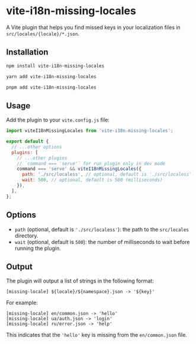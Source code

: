 # vite-i18n-missing-locales

A Vite plugin that helps you find missed keys in your localization files in `src/locales/{locale}/*.json`.

## Installation

```bash
npm install vite-i18n-missing-locales
```

```bash
yarn add vite-i18n-missing-locales
```

```bash
pnpm add vite-i18n-missing-locales
```

## Usage

Add the plugin to your `vite.config.js` file:

```js
import viteI18nMissingLocales from 'vite-i18n-missing-locales';

export default {
  // ...other options
  plugins: [
    // ...other plugins
    // `command === 'serve'` for run plugin only in dev mode
    command === 'serve' && viteI18nMissingLocales({
      path: './src/localess', // optional, default is './src/localess'
      wait: 500, // optional, default is 500 (milliseconds)
    }),
  ],
};
```

## Options

- `path` (optional, default is `'./src/localess'`): the path to the `src/locales` directory.
- `wait` (optional, default is `500`): the number of milliseconds to wait before running the plugin.

## Output

The plugin will output a list of strings in the following format:

```log
[missing-locale] ${locale}/${namespace}.json -> '${key}'
```

For example:

```log
[missing-locale] en/common.json -> 'hello'
[missing-locale] ua/auth.json -> 'login'
[missing-locale] ru/error.json -> 'help'
```

This indicates that the `'hello'` key is missing from the `en/common.json` file.
